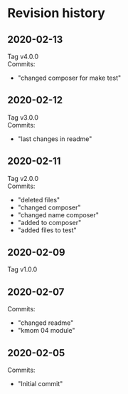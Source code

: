 Revision history
============================
## 2020-02-13
Tag v4.0.0  
Commits:  
* "changed composer for make test"

## 2020-02-12
Tag v3.0.0  
Commits:  
* "last changes in readme"

## 2020-02-11
Tag v2.0.0  
Commits:  
* "deleted files"
* "changed composer"
* "changed name composer"
* "added to composer"
* "added files to test"

## 2020-02-09
Tag v1.0.0  

## 2020-02-07
Commits:  
* "changed readme"
* "kmom 04 module"

## 2020-02-05
Commits:  
* "Initial commit"
